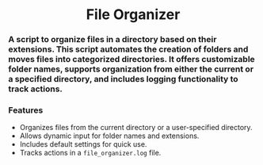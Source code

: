 <h1 align="center">File Organizer</h1> 

<h3 align="left">A script to organize files in a directory based on their extensions. This script automates the creation of folders and moves files into categorized directories. It offers customizable folder names, supports organization from either the current or a specified directory, and includes logging functionality to track actions.</h3>

### Features
- Organizes files from the current directory or a user-specified directory.
- Allows dynamic input for folder names and extensions.
- Includes default settings for quick use.
- Tracks actions in a `file_organizer.log` file.



